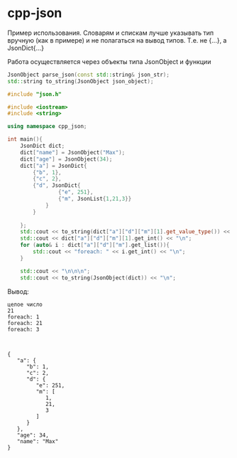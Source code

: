# cpp-json

Пример использования. Словарям и спискам лучше указывать тип вручную (как в примере) и не полагаться на вывод типов. Т.е. не {...}, а JsonDict{...}

Работа осуществляется через объекты типа JsonObject и функции 
```cpp
JsonObject parse_json(const std::string& json_str);
std::string to_string(JsonObject json_object);
```

```cpp
#include "json.h"

#include <iostream>
#include <string>

using namespace cpp_json;

int main(){
    JsonDict dict;
    dict["name"] = JsonObject("Max");
    dict["age"] = JsonObject(34);
    dict["a"] = JsonDict{
        {"b", 1},
        {"c", 2},
        {"d", JsonDict{
                {"e", 251},
                {"m", JsonList{1,21,3}}
            }
        }
        
    };
    std::cout << to_string(dict["a"]["d"]["m"][1].get_value_type()) << "\n";
    std::cout << dict["a"]["d"]["m"][1].get_int() << "\n";
    for (auto& i : dict["a"]["d"]["m"].get_list()){
        std::cout << "foreach: " << i.get_int() << "\n";
    }

    std::cout << "\n\n\n";
    std::cout << to_string(JsonObject(dict)) << "\n";
```

Вывод:

```
целое число
21
foreach: 1
foreach: 21
foreach: 3



{
   "a": {
      "b": 1,
      "c": 2,
      "d": {
         "e": 251,
         "m": [
            1,
            21,
            3
         ]
      }
   },
   "age": 34,
   "name": "Max"
}
```